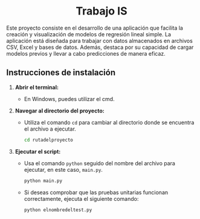 <h1 align="center"> Trabajo IS </h1>

Este proyecto consiste en el desarrollo de una aplicación que facilita la creación y visualización de modelos de regresión lineal simple. La aplicación está diseñada 
para trabajar con datos almacenados en archivos CSV, Excel y bases de datos. Además, destaca por su capacidad de cargar modelos previos y llevar a cabo predicciones de 
manera eficaz. 

## Instrucciones de instalación 
1. **Abrir el terminal:**
   - En Windows, puedes utilizar el cmd.

2. **Navegar al directorio del proyecto:**
   - Utiliza el comando `cd` para cambiar al directorio donde se encuentra el archivo a ejecutar.
     ```bash
     cd rutadelproyecto
     ```

3. **Ejecutar el script:**
   - Usa el comando `python` seguido del nombre del archivo para ejecutar, en este caso, `main.py`.
     ```bash
     python main.py
     ```

   - Si deseas comprobar que las pruebas unitarias funcionan correctamente, ejecuta el siguiente comando:
     ```bash
     python elnombredeltest.py
     ```





